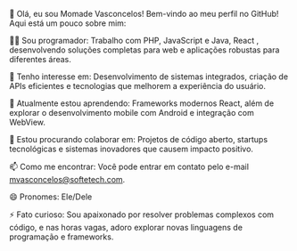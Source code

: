 👋 Olá, eu sou Momade Vasconcelos!
Bem-vindo ao meu perfil no GitHub! Aqui está um pouco sobre mim:

👨‍💻 Sou programador:
Trabalho com PHP, JavaScript e Java, React , desenvolvendo soluções completas para web e aplicações robustas para diferentes áreas.

👀 Tenho interesse em:
Desenvolvimento de sistemas integrados, criação de APIs eficientes e tecnologias que melhorem a experiência do usuário.

🌱 Atualmente estou aprendendo:
Frameworks modernos React, além de explorar o desenvolvimento mobile com Android e integração com WebView.

💞️ Estou procurando colaborar em:
Projetos de código aberto, startups tecnológicas e sistemas inovadores que causem impacto positivo.

📫 Como me encontrar:
Você pode entrar em contato pelo  e-mail mvasconcelos@softetech.com.

😄 Pronomes:
Ele/Dele

⚡ Fato curioso:
Sou apaixonado por resolver problemas complexos com código, e nas horas vagas, adoro explorar novas linguagens de programação e frameworks.

